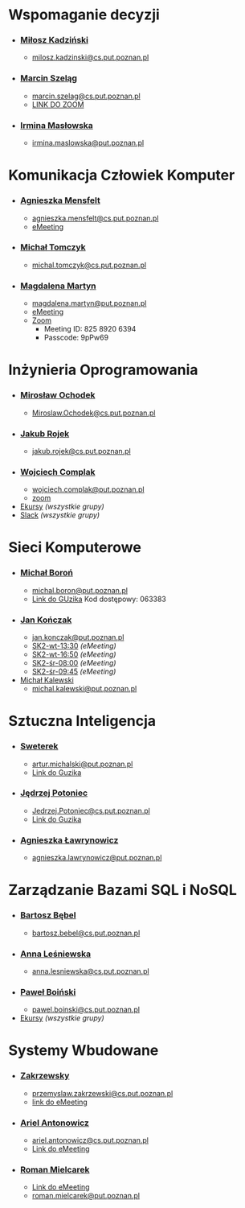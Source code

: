 # Wspomaganie decyzji
- ### [Miłosz Kadziński](http://www.cs.put.poznan.pl/mkadzinski/wd/) 
    - milosz.kadzinski@cs.put.poznan.pl
- ### [Marcin Szeląg](http://www.cs.put.poznan.pl/mszelag/Teaching/teaching.html) 
    - marcin.szelag@cs.put.poznan.pl 
    - [LINK DO ZOOM](https://us02web.zoom.us/j/6058330707?pwd=RUxNcUN6Y3g3eUxydnBNK2d6VE5HZz09&fbclid=IwAR0M7Kux1lQD9cr-aCd6B-97gQjszb7WhxaAMeYyNgBfZR8XC-SrpCra7Xo#success)
- ### [Irmina Masłowska](http://www.cs.put.poznan.pl/imaslowska/wd/) 
    - irmina.maslowska@put.poznan.pl

# Komunikacja Człowiek Komputer
- ### [Agnieszka Mensfelt](https://www.cs.put.poznan.pl/amensfelt/komunikacja-czlowiek-komputer/) 
    - agnieszka.mensfelt@cs.put.poznan.pl
    - [eMeeting](https://emeeting.put.poznan.pl/eMeeting/agn-krm-roz)
- ### [Michał Tomczyk](http://www.cs.put.poznan.pl/mtomczyk/index.php/kck-zasady-oceniania/) 
    - michal.tomczyk@cs.put.poznan.pl
- ### [Magdalena Martyn]()
    - magdalena.martyn@put.poznan.pl 
    - [eMeeting](https://emeeting.put.poznan.pl/eMeeting/mag-a07-jmh)
    - [Zoom](https://us02web.zoom.us/j/82589206394?pwd=UnFVVTdUTTlYejdyRHMzVFJGOWw2UT09)
        - Meeting ID: 825 8920 6394
        - Passcode: 9pPw69

# Inżynieria Oprogramowania
- ### [Mirosław Ochodek]() 
    - Miroslaw.Ochodek@cs.put.poznan.pl
- ### [Jakub Rojek](http://www.cs.put.poznan.pl/jrojek/io1.html) 
    - jakub.rojek@cs.put.poznan.pl
- ### [Wojciech Complak]() 
    - wojciech.complak@put.poznan.pl
    - [zoom](https://us02web.zoom.us/j/88179740153?pwd=a2VYbFN1NWhLNk9kT1BDVnVTUVhsUT09)
- [Ekursy]( https://ekursy.put.poznan.pl/course/view.php?id=3561 ) *(wszystkie grupy)*
- [Slack]( https://app.slack.com/client/T01C6UG431P/C01BUG27F6F )  *(wszystkie grupy)*

# Sieci Komputerowe
- ### [Michał Boroń](http://www.cs.put.poznan.pl/mboron/sk2.html) 
    - michal.boron@put.poznan.pl 
    - [Link do GUzika](https://emeeting.put.poznan.pl/eMeeting/mic-pqf-skz ) Kod dostępowy: 063383
- ### [Jan Kończak](http://www.cs.put.poznan.pl/jkonczak/sk2)  
    - jan.konczak@put.poznan.pl
    - [SK2-wt-13:30](https://emeeting.put.poznan.pl/eMeeting/jan-4xx-mh8) *(eMeeting)*
    - [SK2-wt-16:50](https://emeeting.put.poznan.pl/eMeeting/jan-no6-gxz) *(eMeeting)*
    - [SK2-śr-08:00](https://emeeting.put.poznan.pl/eMeeting/jan-h6m-n62) *(eMeeting)*
    - [SK2-śr-09:45](https://emeeting.put.poznan.pl/eMeeting/jan-550-oy9) *(eMeeting)*
- [Michał Kalewski](http://www.cs.put.poznan.pl/mkalewski/documents/sk.php)  
    - michal.kalewski@put.poznan.pl 

# Sztuczna Inteligencja
- ### [Sweterek](http://www.cs.put.poznan.pl/amichalski/si.dzienne/index.html)
    - artur.michalski@put.poznan.pl
    - [Link do Guzika](https://moodle.put.poznan.pl/mod/bigbluebuttonbn/view.php?id=120740)
- ### [Jędrzej Potoniec](http://www.cs.put.poznan.pl/jpotoniec/?page_id=12)  
    - Jedrzej.Potoniec@cs.put.poznan.pl
    - [Link do Guzika](https://moodle.put.poznan.pl/mod/bigbluebuttonbn/view.php?id=120738)
- ### [Agnieszka Ławrynowicz](http://www.cs.put.poznan.pl/si/) 
    - agnieszka.lawrynowicz@put.poznan.pl

# Zarządzanie Bazami SQL i NoSQL
- ### [Bartosz Bębel](http://www.cs.put.poznan.pl/bbebel)  
    - bartosz.bebel@cs.put.poznan.pl
- ### [Anna Leśniewska](http://www.cs.put.poznan.pl/alesniewska)  
    - anna.lesniewska@cs.put.poznan.pl
- ### [Paweł Boiński](http://www.cs.put.poznan.pl/pboinski)  
    - pawel.boinski@cs.put.poznan.pl
- [Ekursy](https://ekursy.put.poznan.pl/course/view.php?id=4476) *(wszystkie grupy)*


# Systemy Wbudowane
- ### [Zakrzewsky](http://www.cs.put.poznan.pl/pzakrzewski/sw.html) 
    - przemyslaw.zakrzewski@cs.put.poznan.pl
    - [link do eMeeting](https://emeeting.put.poznan.pl/eMeeting/prz-uvy-8ph)
- ### [Ariel Antonowicz](http://www.cs.put.poznan.pl/aantonowicz/sw.html) 
    - ariel.antonowicz@cs.put.poznan.pl
    - [Link do eMeeting](https://emeeting.put.poznan.pl/eMeeting/ari-dtv-jav)
- ### [Roman Mielcarek]() 
    - [Link do eMeeting](https://emeeting.put.poznan.pl/eMeeting/rom-5zj-azv)
    - roman.mielcarek@put.poznan.pl 
